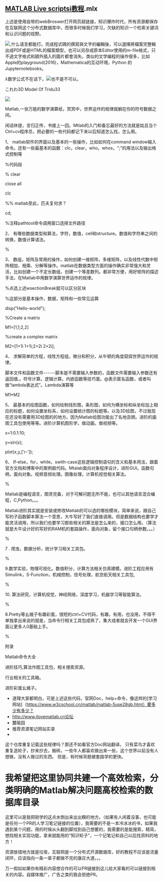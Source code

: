 ## [MATLAB Live scriptsi教程](http://www.cc.ntu.edu.tw/chinese/epaper/0037/20160620_3710.html).mlx

上述是使用自带的webBroswer打开网页超链接，知识爆炸时代，所有资源都保存在互联网这个分布式数据库中，而很多时候我们学习，欠缺的知识一个检索关键词和认识问题的视野。

![](file:///C:\Users\shinelon\AppData\Local\Temp\ConnectorClipboard8980552860621840369/image15490079847090.png),什么语言都能打。完成程式碼的撰寫與文字的編輯後，可以選擇將檔案完整輸出成PDF或是HTML的檔案類型，也可以另存成原本Editor使用的m-file格式，只不過文字格式和額外插入的圖片都會消失。类似的文学编程的操作很多，比如Apple的playground(2016)，Mathematica的互动环境，Python 的Jupyternotebooks。

*λ*数学公式不在话下，![](file:///C:\Users\shinelon\AppData\Local\Temp\ConnectorClipboard8980552860621840369/image15490079847101.png)也不是不可以。

これわ3D Model Of Tridu33

![](file:///C:\Users\shinelon\AppData\Local\Temp\ConnectorClipboard8980552860621840369/image15490079847112.jpeg)

Matlab,一张万能的数学演算纸，冥冥中，世界运作的规律就躺在你的符号数据之间。

闲话休提，言归正传，书接上一回。Mtlab的入门和备忘最好的方法就是姑且当个Ctrl+cv程序员，把必要的一些代码都记下来以后知道怎么找，怎么用。

1、 matlab软件的界面以及基本的一些操作，比如如何在command window输入命令。还有一些最基本的函数：clc，clear，who，whos，“;”的用法以及输出格式控制等

%代码段

% clear

close all

clc

%% matlab至此，匹夫复何求？

cd;

%注释pathtool命令调用窗口选择文件路径

2、 有哪些数据类型和算法，字符，数值，cell和structure。数值和字符串之间的转换，数值计算语法。

%

3、 数组，矩阵及常用的操作，如何创建一维矩阵，多维矩阵，以及线性代数中矩阵相加、相乘、分解等操作。matlab在数据类型方面的操作确实非常强大和灵活，比如创建一个不定长数组，创建一个等差数列。都非常方便，用好矩阵的描述手法，在Matlab中用数学演算世界运作的规律。

%点选上述wsectionBreak就可以区分区块

%这部分是基本操作，数据，矩阵和一些常见运算

disp("Hello-world");

%Create a matrix

M1=\[1,1;2,2\]

%create a complex matrix

M2=\[1+1i 1+1i;2+2i 2+2i\];

4、 求解简单的方程，线性方程组，微分和积分，从牛顿的角度窥探世界运作的规律。

脚本文件和函数文件------脚本是不需要输入参数的，函数文件需要输入参数还有返回值.。符号计算。逻辑计算。内嵌函数等技巧蛋。@表示匿名函数，或者叫做“lambda表达式”。Lambda演算等

M1*M2

5、 最基本的绘图函数，如何绘制线形图，条形图，如何为横坐标和纵坐标加上相应的标题，如何设置坐标系，如何设置统计图的标题等。以及3D绘图，不过我现在还没有需要用3D绘图的的地方。因为Matlab绘图功能出了名地丑陋。进阶的画图工具包使用等等。进阶计算机图形学，做动画，做视频等。

x=1:0.1:10;

y=sin(x);

plot(x,y,\['r-'\]);

6、 If-else，for，while，swith-case这些逻辑控制语句的含义和基本用法，跟着官方文档和博客中的案例敲代码。Mtalab面向对象程序设计，进阶GUI。函数句柄，面向对象。视频音频处理。图像处理，计算机视觉相关算法。

%

Matlab是编程语言，图灵完备，对于可解问题无所不能，也可以其他语言混合编程，C,Python。。。

Matlab进阶其实就是安装或修改Matlab的可以选的哪些模块，简单来说，跟自己写的子函数脚本算法一个意思，大牛写好了我们直接调用。但是数据结构也要学才能灵活调用，所以我们也要学习那些相关的算法是怎么来的，接口怎么用。（算法就是大牛设计好的写好的RAM机的套路操作，面向对象，留个接口句柄参数。。。）

%

7 . 爬虫，数据分析，统计学习相关工具包。

%

9.数学实验，物理可视化。数值积分，计算方法相关仿真建模。进阶工程应用有Simulink，S-Function，机械控制，信号处理，航空航天相关工具包,

%

10\. 算法研究，计算机视觉，神经网络，深度学习，机器学习等智能算法。

%

8.Pretty等幺蛾子有趣彩蛋，很短的ctrl+CV代码，有趣，有用，也没用，不得不单独拿出来说的就是，当命令行相关工具包成熟了，集大成者就会开发一个GUI界面让更多人0基础上手。

%

附录

Matlab命令大全

进阶技巧,算法作图工具包，相关搜索资源。

行业相关的工具箱。

进阶彩蛋幺蛾子。

- 道理大家都明白，可是上述这些代码，官网Doc，help+命令，像这样的[学习网站]（https://www.w3cschool.cn/matlab/matlab-5use28gb.html）要多少有多少？
- http://www.ilovematlab.cn论坛
- 麓瑜园
- 推荐资源笔记网站实录
- 









这个仓库重复记载这些规律吗？那还不如看官方Doc网站翻译。
只有菜鸟才喜欢重复造轮子，抄来抄去，搬砖。一些牛人都喜欢做出来一些，这个世界以前没有人想做，没有人做过的东西。
但是，有时候背题被套路学的更快。

# **我希望把这里协同共建一个高效检索，分类明确的Matlab解决问题高校检索的数据库目录**
这里可以是我把刚学的这点水倒出来出出糗的地方。（如果有人闲着没事，也可能是任何一个PR的人学习笔记链接的位置），我需要的不是一本冷冰冰的书，如果我遇到某个问题，用的时候从头翻到脚找到自己想要的，我需要的是能搜索，精简，想找相关实现功能，拿来就能用的“知识轮子”，一个记笔记和自己以后找资料的地方！

资源放错地方就是垃圾，互联网是一个分布式开源数据库，好的教程不应该是流量闭环，应该指向一条一辈子都做不完的康庄大道。。。






万一假如如果你有精彩内容想合作的可以PR链接到这儿给大家看的可以链接到相关的内容。自媒体推广，广告之类的我会拒绝PR。













